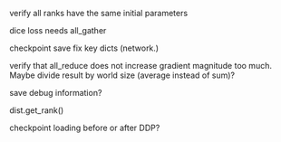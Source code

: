 verify all ranks have the same initial parameters

dice loss needs all_gather

checkpoint save fix key dicts (network.)


verify that all_reduce does not increase gradient magnitude too much. Maybe divide result by world size
(average instead of sum)?


save debug information? 


dist.get_rank()

checkpoint loading before or after DDP?